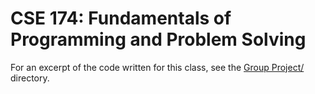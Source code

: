 # CSE 174: Fundamentals of Programming and Problem Solving

For an excerpt of the code written for this class, see the [Group Project/](Group%20Project/) directory.
